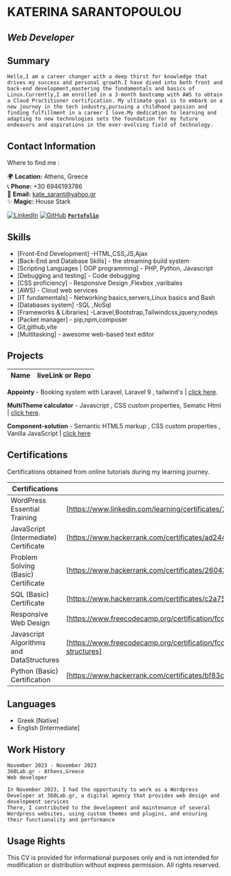 # KATERINA SARANTOPOULOU
## _Web Developer_ 




## Summary
```
Hello,I am a career changer with a deep thirst for knowledge that drives my success and personal growth.I have dived into both front and back-end development,mastering the fundamentals and basics of Linux.Currently,I am enrolled in a 3-month bootcamp with AWS to obtain a Cloud Practitioner certification. My ultimate goal is to embark on a new journey in the tech industry,pursuing a childhood passion and finding fulfillment in a career I love.My dedication to learning and adapting to new technologies sets the foundation for my future endeavors and aspirations in the ever-evolving field of technology.  
```
## Contact Information



Where to find me :

🌍 **Location:** Athens, Greece  
📞 **Phone:** +30 6946193786  
📧 **Email:** kate_sarant@yahoo.gr  
✨ **Magic:** House Stark 

[![LinkedIn](https://img.shields.io/badge/LinkedIn-0077B5?style=for-the-badge&logo=linkedin&logoColor=white)](https://www.linkedin.com/in/katesarant)
[![GitHub](https://img.shields.io/badge/GitHub-181717?style=for-the-badge&logo=github&logoColor=white)](https://github.com/kate-sarant )
[**`Portofolio`** ](https://myportfolio-katesarant.netlify.app/)


## Skills


- [Front-End Development] -HTML,CSS,JS,Ajax
- [Back-End and Database Skills] - the streaming build system
- [Scripting Languages | OOP programming] - PHP, Python, Javascript
- [Debugging and testing] - Code debugging
- [CSS proficiency] - Responsive Design ,Flexbox ,varibales
- [AWS] - Cloud web services
- [IT fundamentals] - Networking basics,servers,Linux basics and Bash
- [Databases system] -SQL ,NoSql
- [Frameworks & Libraries] -Laravel,Bootstrap,Tailwindcss,jquery,nodejs 
- [Packet manager] - pip,npm,composer
- Git,github,vite
- [Multitasking] - awesome web-based text editor

## Projects
| Name | liveLink or Repo|
| ------ | ------ |

**Appointy** - Booking system with Laravel, Laravel 9 , tailwind's | [click here](https://github.com/kate-sarant/Appointy  ).

**MultiTheme calculator** - Javascript , CSS custom properties, Sematic Html  | [click here](https://peppy-dusk-f6ee5f.netlify.app ).

**Component-solution** - Semantic HTML5 markup , CSS custom properties , Vanilla JavaScript | [click here](https://astonishing-belekoy-ffe2fa.netlify.app )<br/>


## Certifications

Certifications obtained from online tutorials during my learning journey.

| Certifications | Link |
| ------ | ------ |
| WordPress Essential Training | [https://www.linkedin.com/learning/certificates/15f58e832d8999c0f100bc687a48d73f0257d860f9a9eed81ce27e60798fdbf4] |
| JavaScript (Intermediate) Certificate | [https://www.hackerrank.com/certificates/ad2441a295dc] |
| Problem Solving (Basic) Certificate | [https://www.hackerrank.com/certificates/26043f4c84f4] |
| SQL (Basic) Certificate | [https://www.hackerrank.com/certificates/c2a758281fc4] |
| Responsive Web Design | [https://www.freecodecamp.org/certification/fccfeb571c956c34215-b1a6f4c0b2e738a1/responsive-web-design] |
| Javascript Algorithms and DataStructures | [https://www.freecodecamp.org/certification/fccfeb571c956c34215-b1a6f4c0b2e738a1/javascript-algorithms-anddata-structures] |
| Python (Basic) Certification |[https://www.hackerrank.com/certificates/bf83c5c2acfa] |

## Languages

- Greek [Native] 
- English [Intermediate] 

## Work History
    November 2023 - November 2023
    360Lab.gr - Athens,Greece
    Web developer

    In November 2023, I had the opportunity to work as a Wordpress Developer at 360Lab.gr, a digital agency that provides web design and development services  
    There, I contributed to the development and maintenance of several Wordpress websites, using custom themes and plugins, and ensuring their functionality and performance



## Usage Rights

This CV is provided for informational purposes only and is not intended for modification or distribution without express permission. All rights reserved.




